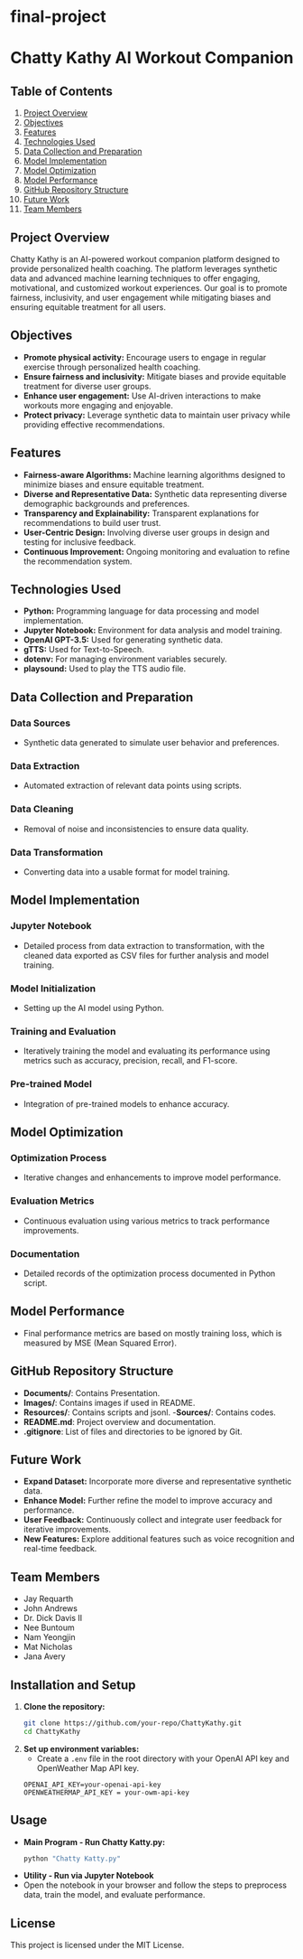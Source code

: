 # final-project

# Chatty Kathy AI Workout Companion

## Table of Contents
1. [Project Overview](#project-overview)
2. [Objectives](#objectives)
3. [Features](#features)
4. [Technologies Used](#technologies-used)
5. [Data Collection and Preparation](#data-collection-and-preparation)
6. [Model Implementation](#model-implementation)
7. [Model Optimization](#model-optimization)
8. [Model Performance](#model-performance)
9. [GitHub Repository Structure](#github-repository-structure)
10. [Future Work](#future-work)
11. [Team Members](#team-members)

## Project Overview
Chatty Kathy is an AI-powered workout companion platform designed to provide personalized health coaching. The platform leverages synthetic data and advanced machine learning techniques to offer engaging, motivational, and customized workout experiences. Our goal is to promote fairness, inclusivity, and user engagement while mitigating biases and ensuring equitable treatment for all users.

## Objectives
- **Promote physical activity:** Encourage users to engage in regular exercise through personalized health coaching.
- **Ensure fairness and inclusivity:** Mitigate biases and provide equitable treatment for diverse user groups.
- **Enhance user engagement:** Use AI-driven interactions to make workouts more engaging and enjoyable.
- **Protect privacy:** Leverage synthetic data to maintain user privacy while providing effective recommendations.

## Features
- **Fairness-aware Algorithms:** Machine learning algorithms designed to minimize biases and ensure equitable treatment.
- **Diverse and Representative Data:** Synthetic data representing diverse demographic backgrounds and preferences.
- **Transparency and Explainability:** Transparent explanations for recommendations to build user trust.
- **User-Centric Design:** Involving diverse user groups in design and testing for inclusive feedback.
- **Continuous Improvement:** Ongoing monitoring and evaluation to refine the recommendation system.

## Technologies Used
- **Python:** Programming language for data processing and model implementation.
- **Jupyter Notebook:** Environment for data analysis and model training.
- **OpenAI GPT-3.5:** Used for generating synthetic data.
- **gTTS:** Used for Text-to-Speech.
- **dotenv:** For managing environment variables securely.
- **playsound:** Used to play the TTS audio file.

## Data Collection and Preparation
### Data Sources
- Synthetic data generated to simulate user behavior and preferences.
### Data Extraction
- Automated extraction of relevant data points using scripts.
### Data Cleaning
- Removal of noise and inconsistencies to ensure data quality.
### Data Transformation
- Converting data into a usable format for model training.

## Model Implementation
### Jupyter Notebook
- Detailed process from data extraction to transformation, with the cleaned data exported as CSV files for further analysis and model training.
### Model Initialization
- Setting up the AI model using Python.
### Training and Evaluation
- Iteratively training the model and evaluating its performance using metrics such as accuracy, precision, recall, and F1-score.
### Pre-trained Model
- Integration of pre-trained models to enhance accuracy.

## Model Optimization
### Optimization Process
- Iterative changes and enhancements to improve model performance.
### Evaluation Metrics
- Continuous evaluation using various metrics to track performance improvements.
### Documentation
- Detailed records of the optimization process documented in Python script.

## Model Performance
- Final performance metrics are based on mostly training loss, which is measured by MSE (Mean Squared Error).

## GitHub Repository Structure
- **Documents/**: Contains Presentation.
- **Images/**: Contains images if used in README.
- **Resources/**: Contains scripts and jsonl.
-**Sources/**: Contains codes.
- **README.md**: Project overview and documentation.
- **.gitignore**: List of files and directories to be ignored by Git.

## Future Work
- **Expand Dataset:** Incorporate more diverse and representative synthetic data.
- **Enhance Model:** Further refine the model to improve accuracy and performance.
- **User Feedback:** Continuously collect and integrate user feedback for iterative improvements.
- **New Features:** Explore additional features such as voice recognition and real-time feedback.

## Team Members
- Jay Requarth
- John Andrews
- Dr. Dick Davis II
- Nee Buntoum
- Nam Yeongjin
- Mat Nicholas
- Jana Avery

## Installation and Setup
1. **Clone the repository:**
   ```sh
   git clone https://github.com/your-repo/ChattyKathy.git
   cd ChattyKathy
   ```
2. **Set up environment variables:**
   - Create a `.env` file in the root directory with your OpenAI API key and OpenWeather Map API key.
   ```env
   OPENAI_API_KEY=your-openai-api-key
   OPENWEATHERMAP_API_KEY = your-owm-api-key
   ```

## Usage
- **Main Program - Run Chatty Katty.py:**
   ```sh
   python "Chatty Katty.py"
   ```
- **Utility - Run via Jupyter Notebook**
- Open the notebook in your browser and follow the steps to preprocess data, train the model, and evaluate performance.

## License
This project is licensed under the MIT License.

